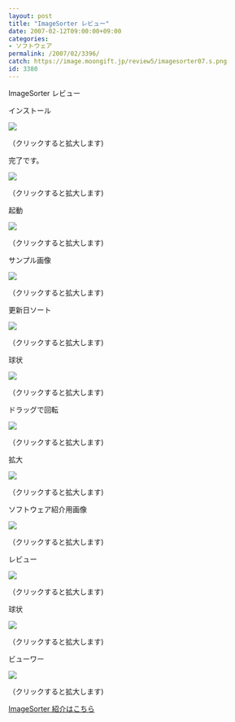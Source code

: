 ```yaml
---
layout: post
title: "ImageSorter レビュー"
date: 2007-02-12T09:00:00+09:00
categories:
- ソフトウェア
permalink: /2007/02/3396/
catch: https://image.moongift.jp/review5/imagesorter07.s.png
id: 3380
---
```

ImageSorter レビュー  
<!--more-->

インストール

  

[![](https://image.moongift.jp/review5/imagesorter01.s.png)](https://image.moongift.jp/review5/imagesorter01.png)  
  
（クリックすると拡大します)

  

完了です。

  

[![](https://image.moongift.jp/review5/imagesorter02.s.png)](https://image.moongift.jp/review5/imagesorter02.png)  
  
（クリックすると拡大します)

  

起動

  

[![](https://image.moongift.jp/review5/imagesorter03.s.png)](https://image.moongift.jp/review5/imagesorter03.png)  
  
（クリックすると拡大します)

  

サンプル画像

  

[![](https://image.moongift.jp/review5/imagesorter04.s.png)](https://image.moongift.jp/review5/imagesorter04.png)  
  
（クリックすると拡大します)

  

更新日ソート

  

[![](https://image.moongift.jp/review5/imagesorter05.s.png)](https://image.moongift.jp/review5/imagesorter05.png)  
  
（クリックすると拡大します)

  

球状

  

[![](https://image.moongift.jp/review5/imagesorter06.s.png)](https://image.moongift.jp/review5/imagesorter06.png)  
  
（クリックすると拡大します)

  

ドラッグで回転

  

[![](https://image.moongift.jp/review5/imagesorter07.s.png)](https://image.moongift.jp/review5/imagesorter07.png)  
  
（クリックすると拡大します)

  

拡大

  

[![](https://image.moongift.jp/review5/imagesorter08.s.png)](https://image.moongift.jp/review5/imagesorter08.png)  
  
（クリックすると拡大します)

  

ソフトウェア紹介用画像

  

[![](https://image.moongift.jp/review5/imagesorter09.s.png)](https://image.moongift.jp/review5/imagesorter09.png)  
  
（クリックすると拡大します)

  

レビュー

  

[![](https://image.moongift.jp/review5/imagesorter10.s.png)](https://image.moongift.jp/review5/imagesorter10.png)  
  
（クリックすると拡大します)

  

球状

  

[![](https://image.moongift.jp/review5/imagesorter11.s.png)](https://image.moongift.jp/review5/imagesorter11.png)  
  
（クリックすると拡大します)

  

ビューワー

  

[![](https://image.moongift.jp/review5/imagesorter12.s.png)](https://image.moongift.jp/review5/imagesorter12.png)  
  
（クリックすると拡大します)

  

[ImageSorter 紹介はこちら](http://fw.moongift.jp/intro/i-3395.html)

